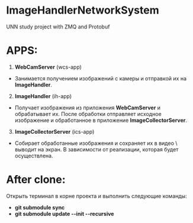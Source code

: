 # ImageHandlerNetworkSystem
UNN study project with ZMQ and Protobuf

# APPS:
1) **WebCamServer** (wcs-app)
* Занимается получением изображений с камеры и отправкой их на **ImageHandler**.
2) **ImageHandler** (ih-app)
* Получает изображения из приложения **WebCamServer** и обрабатывает их. После обработки отправляет исходное изображение и обработанное в приложение **ImageCollectorServer**.
3) **ImageCollectorServer** (ics-app)
* Собирает обработанные изображения и сохраняет их в видео \ выводит на экран. В зависимости от реализации, которая будет осуществлена.

# After clone:
Открыть терминал в корне проекта и выполнить следующие команды:
* **git submodule sync**
* **git submodule update --init --recursive**
